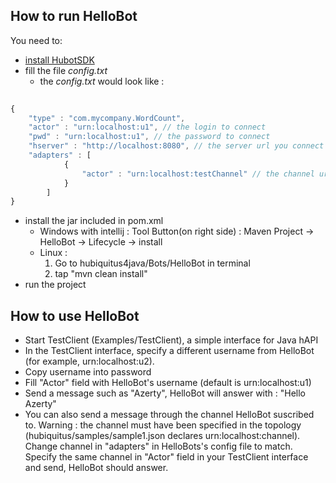 ## How to run HelloBot

You need to:
 * [install HubotSDK](https://github.com/hubiquitus/hubiquitus4java/blob/master/doc/HubotSDK/installation_HubotSDK.md)
 * fill the file _config.txt_
    - the _config.txt_ would look like :
    
```js
      
{
	"type" : "com.mycompany.WordCount",
	"actor" : "urn:localhost:u1", // the login to connect
	"pwd" : "urn:localhost:u1", // the password to connect
	"hserver" : "http://localhost:8080", // the server url you connect to
	"adapters" : [
			{
  				"actor" : "urn:localhost:testChannel" // the channel urn you want to subscribe to
			}
		]
}
```

 * install the jar included in pom.xml
   - Windows with intellij :
	Tool Button(on right side) : Maven Project -> HelloBot -> Lifecycle -> install
   - Linux : 
  	 1. Go to hubiquitus4java/Bots/HelloBot in terminal
  	 2. tap "mvn clean install"
 * run the project

## How to use HelloBot
 * Start TestClient (Examples/TestClient), a simple interface for Java hAPI
 * In the TestClient interface, specify a different username from HelloBot (for example, urn:localhost:u2).
 * Copy username into password
 * Fill "Actor" field with HelloBot's username (default is urn:localhost:u1)
 * Send a message such as "Azerty", HelloBot will answer with : "Hello Azerty"
 * You can also send a message through the channel HelloBot suscribed to. Warning : the channel must have been specified in the topology (hubiquitus/samples/sample1.json declares urn:localhost:channel). Change channel in "adapters" in HelloBots's config file to match.
Specify the same channel in "Actor" field in your TestClient interface and send, HelloBot should answer.
